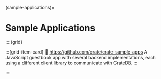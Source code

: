 (sample-applications)=
# Sample Applications

::::{grid}

:::{grid-item-card}
:link: https://github.com/crate/crate-sample-apps
A JavaScript guestbook app with several backend implementations,
each using a different client library to communicate with CrateDB. 
:::

::::
